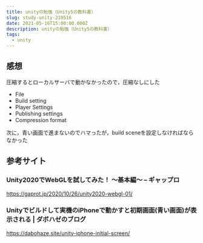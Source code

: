 ```yaml
---
title: unityの勉強（Unity5の教科書）
slug: study-unity-210516
date: 2021-05-16T15:00:00.000Z
description: unityの勉強（Unity5の教科書）
tags:
  - unity
---
```

## 感想

圧縮するとローカルサーバで動かなかったので，圧縮なしにした

* File
* Build setting
* Player Settings
* Publishing settings
* Compression format

次に，青い画面で進まないのでハマったが，build sceneを設定しなければならなかった

## 参考サイト

### Unity2020でWebGLを試してみた！ ～基本編～ &#8211; ギャップロ

<https://gaprot.jp/2020/10/26/unity2020-webgl-01/>

### Unityでビルドして実機のiPhoneで動かすと初期画面(青い画面)が表示される | ダボハゼのブログ

<https://dabohaze.site/unity-iphone-initial-screen/>